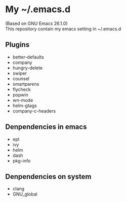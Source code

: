 My ~/.emacs.d
====
(Based on GNU Emacs 26.1.0)
<br>This repository contain my emacs setting in ~/.emacs.d
## Plugins
- better-defaults
- company
- hungry-delete
- swiper
- counsel
- smartparens
- flycheck
- popwin
- wn-mode
- helm-gtags
- company-c-headers
## Denpendencies in emacs
- epl
- ivy
- helm
- dash
- pkg-info
## Denpendencies on system
- clang
- GNU_global
